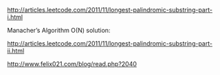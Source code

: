 http://articles.leetcode.com/2011/11/longest-palindromic-substring-part-i.html

Manacher’s Algorithm O(N) solution:

http://articles.leetcode.com/2011/11/longest-palindromic-substring-part-ii.html

http://www.felix021.com/blog/read.php?2040
